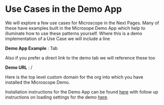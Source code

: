 # Use Cases in the Demo App

We will explore a few use cases for Microscope in the Next Pages. Many of these have examples built in the Microsope Demo App which help to illuminate how to use these patterns yourself. Where this is a demo implementation of a Use Case we will include a line

**Demo App Example** : Tab <name>

Also if you prefer a direct link to the demo tab we will reference these too

**Demo URL** : <your-domain>/<relative-path>

Here <your-domain> is the top level custom domain for the org into which you have installed the Microscope Demo.

Installation instructions for the Demo App can be found [here](../installation/InstallationDemo.md) with follow up instructions on loading settings for the demo [here](../installation/InstallationDemoPost.md).